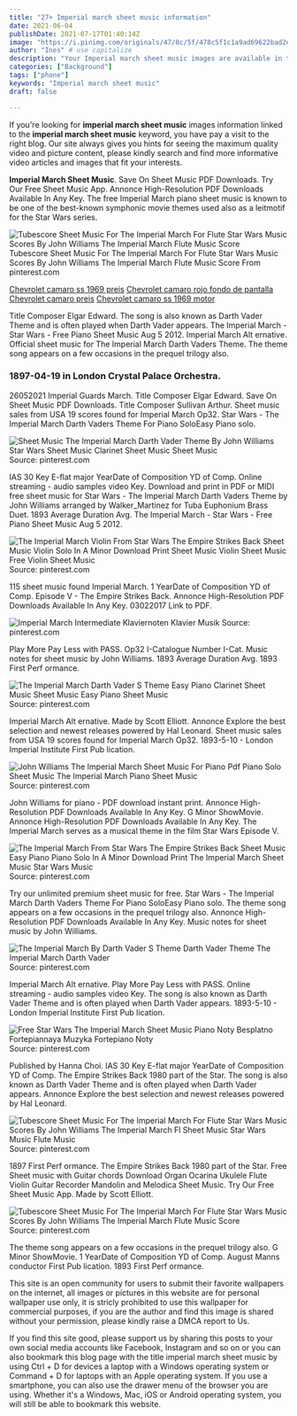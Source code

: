 ```yaml
---
title: "27+ Imperial march sheet music information"
date: 2021-06-04
publishDate: 2021-07-17T01:40:14Z
image: "https://i.pinimg.com/originals/47/8c/5f/478c5f1c1a9ad69622bad2ec86209546.png"
author: "Ines" # use capitalize
description: "Your Imperial march sheet music images are available in this site. Imperial march sheet music are a topic that is being searched for and liked by netizens today. You can Find and Download the Imperial march sheet music files here. Download all royalty-free photos and vectors."
categories: ["Background"]
tags: ["phone"]
keywords: "Imperial march sheet music"
draft: false

---
```


If you're looking for **imperial march sheet music** images information linked to the **imperial march sheet music** keyword, you have pay a visit to the right  blog.  Our site always  gives you  hints  for seeing  the maximum  quality video and picture  content, please kindly search and find more informative video articles and images  that fit your interests.

**Imperial March Sheet Music**. Save On Sheet Music PDF Downloads. Try Our Free Sheet Music App. Annonce High-Resolution PDF Downloads Available In Any Key. The free Imperial March piano sheet music is known to be one of the best-known symphonic movie themes used also as a leitmotif for the Star Wars series.

![Tubescore Sheet Music For The Imperial March For Flute Star Wars Music Scores By John Williams The Imperial March Flute Music Score](https://i.pinimg.com/originals/47/8c/5f/478c5f1c1a9ad69622bad2ec86209546.png "Tubescore Sheet Music For The Imperial March For Flute Star Wars Music Scores By John Williams The Imperial March Flute Music Score")
Tubescore Sheet Music For The Imperial March For Flute Star Wars Music Scores By John Williams The Imperial March Flute Music Score From pinterest.com

[Chevrolet camaro ss 1969 preis](/chevrolet-camaro-ss-1969-preis/)
[Chevrolet camaro rojo fondo de pantalla](/chevrolet-camaro-rojo-fondo-de-pantalla/)
[Chevrolet camaro preis](/chevrolet-camaro-preis/)
[Chevrolet camaro ss 1969 motor](/chevrolet-camaro-ss-1969-motor/)

Title Composer Elgar Edward. The song is also known as Darth Vader Theme and is often played when Darth Vader appears. The Imperial March - Star Wars - Free Piano Sheet Music Aug 5 2012. Imperial March Alt ernative. Official sheet music for The Imperial March Darth Vaders Theme. The theme song appears on a few occasions in the prequel trilogy also.

### 1897-04-19 in London Crystal Palace Orchestra.

26052021 Imperial Guards March. Title Composer Elgar Edward. Save On Sheet Music PDF Downloads. Title Composer Sullivan Arthur. Sheet music sales from USA 19 scores found for Imperial March Op32. Star Wars - The Imperial March Darth Vaders Theme For Piano SoloEasy Piano solo.


![Sheet Music The Imperial March Darth Vader Theme By John Williams Star Wars Sheet Music Clarinet Sheet Music Sheet Music](https://i.pinimg.com/originals/63/8c/16/638c16b9c25241c3f65c961f06457c1b.png "Sheet Music The Imperial March Darth Vader Theme By John Williams Star Wars Sheet Music Clarinet Sheet Music Sheet Music")
Source: pinterest.com

IAS 30 Key E-flat major YearDate of Composition YD of Comp. Online streaming - audio samples video Key. Download and print in PDF or MIDI free sheet music for Star Wars - The Imperial March Darth Vaders Theme by John Williams arranged by Walker_Martinez for Tuba Euphonium Brass Duet. 1893 Average Duration Avg. The Imperial March - Star Wars - Free Piano Sheet Music Aug 5 2012.

![The Imperial March Violin From Star Wars The Empire Strikes Back Sheet Music Violin Solo In A Minor Download Print Sheet Music Violin Sheet Music Free Violin Sheet Music](https://i.pinimg.com/originals/e3/c9/60/e3c9609de5b57a29f9d9d4ec7f32c2f9.gif "The Imperial March Violin From Star Wars The Empire Strikes Back Sheet Music Violin Solo In A Minor Download Print Sheet Music Violin Sheet Music Free Violin Sheet Music")
Source: pinterest.com

115 sheet music found Imperial March. 1 YearDate of Composition YD of Comp. Episode V - The Empire Strikes Back. Annonce High-Resolution PDF Downloads Available In Any Key. 03022017 Link to PDF.

![Imperial March Intermediate Klaviernoten Klavier Musik](https://i.pinimg.com/originals/5c/01/1d/5c011dac098e2875e672068298dcdf6c.gif "Imperial March Intermediate Klaviernoten Klavier Musik")
Source: pinterest.com

Play More Pay Less with PASS. Op32 I-Catalogue Number I-Cat. Music notes for sheet music by John Williams. 1893 Average Duration Avg. 1893 First Perf ormance.

![The Imperial March Darth Vader S Theme Easy Piano Clarinet Sheet Music Sheet Music Easy Piano Sheet Music](https://i.pinimg.com/originals/c4/81/87/c481872c39f47619c809f0f47a43d47b.png "The Imperial March Darth Vader S Theme Easy Piano Clarinet Sheet Music Sheet Music Easy Piano Sheet Music")
Source: pinterest.com

Imperial March Alt ernative. Made by Scott Elliott. Annonce Explore the best selection and newest releases powered by Hal Leonard. Sheet music sales from USA 19 scores found for Imperial March Op32. 1893-5-10 - London Imperial Institute First Pub lication.

![John Williams The Imperial March Sheet Music For Piano Pdf Piano Solo Sheet Music The Imperial March Piano Sheet Music](https://i.pinimg.com/originals/13/8a/2f/138a2f7cd4ce149ccf4b5c8d2f68f644.png "John Williams The Imperial March Sheet Music For Piano Pdf Piano Solo Sheet Music The Imperial March Piano Sheet Music")
Source: pinterest.com

John Williams for piano - PDF download instant print. Annonce High-Resolution PDF Downloads Available In Any Key. G Minor ShowMovie. Annonce High-Resolution PDF Downloads Available In Any Key. The Imperial March serves as a musical theme in the film Star Wars Episode V.

![The Imperial March From Star Wars The Empire Strikes Back Sheet Music Easy Piano Piano Solo In A Minor Download Print The Imperial March Sheet Music Star Wars Music](https://i.pinimg.com/originals/b6/1a/46/b61a46e1ef16c63ea767be0f14b9fd40.gif "The Imperial March From Star Wars The Empire Strikes Back Sheet Music Easy Piano Piano Solo In A Minor Download Print The Imperial March Sheet Music Star Wars Music")
Source: pinterest.com

Try our unlimited premium sheet music for free. Star Wars - The Imperial March Darth Vaders Theme For Piano SoloEasy Piano solo. The theme song appears on a few occasions in the prequel trilogy also. Annonce High-Resolution PDF Downloads Available In Any Key. Music notes for sheet music by John Williams.

![The Imperial March By Darth Vader S Theme Darth Vader Theme The Imperial March Darth Vader](https://i.pinimg.com/originals/41/01/6e/41016efe4ed108ebb341feefbc82b4c5.png "The Imperial March By Darth Vader S Theme Darth Vader Theme The Imperial March Darth Vader")
Source: pinterest.com

Imperial March Alt ernative. Play More Pay Less with PASS. Online streaming - audio samples video Key. The song is also known as Darth Vader Theme and is often played when Darth Vader appears. 1893-5-10 - London Imperial Institute First Pub lication.

![Free Star Wars The Imperial March Sheet Music Piano Noty Besplatno Fortepiannaya Muzyka Fortepiano Noty](https://i.pinimg.com/originals/fa/a8/8c/faa88c327b93e232640335fa2d82b676.gif "Free Star Wars The Imperial March Sheet Music Piano Noty Besplatno Fortepiannaya Muzyka Fortepiano Noty")
Source: pinterest.com

Published by Hanna Choi. IAS 30 Key E-flat major YearDate of Composition YD of Comp. The Empire Strikes Back 1980 part of the Star. The song is also known as Darth Vader Theme and is often played when Darth Vader appears. Annonce Explore the best selection and newest releases powered by Hal Leonard.

![Tubescore Sheet Music For The Imperial March For Flute Star Wars Music Scores By John Williams The Imperial March Fl Sheet Music Star Wars Music Flute Music](https://i.pinimg.com/originals/c6/05/d7/c605d7cd69a8568c509ec0e6318832a5.png "Tubescore Sheet Music For The Imperial March For Flute Star Wars Music Scores By John Williams The Imperial March Fl Sheet Music Star Wars Music Flute Music")
Source: pinterest.com

1897 First Perf ormance. The Empire Strikes Back 1980 part of the Star. Free Sheet music with Guitar chords Download Organ Ocarina Ukulele Flute Violin Guitar Recorder Mandolin and Melodica Sheet Music. Try Our Free Sheet Music App. Made by Scott Elliott.

![Tubescore Sheet Music For The Imperial March For Flute Star Wars Music Scores By John Williams The Imperial March Flute Music Score](https://i.pinimg.com/originals/47/8c/5f/478c5f1c1a9ad69622bad2ec86209546.png "Tubescore Sheet Music For The Imperial March For Flute Star Wars Music Scores By John Williams The Imperial March Flute Music Score")
Source: pinterest.com

The theme song appears on a few occasions in the prequel trilogy also. G Minor ShowMovie. 1 YearDate of Composition YD of Comp. August Manns conductor First Pub lication. 1893 First Perf ormance.

This site is an open community for users to submit their favorite wallpapers on the internet, all images or pictures in this website are for personal wallpaper use only, it is stricly prohibited to use this wallpaper for commercial purposes, if you are the author and find this image is shared without your permission, please kindly raise a DMCA report to Us.

If you find this site good, please support us by sharing this posts to your own social media accounts like Facebook, Instagram and so on or you can also bookmark this blog page with the title imperial march sheet music by using Ctrl + D for devices a laptop with a Windows operating system or Command + D for laptops with an Apple operating system. If you use a smartphone, you can also use the drawer menu of the browser you are using. Whether it's a Windows, Mac, iOS or Android operating system, you will still be able to bookmark this website.
